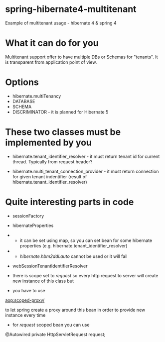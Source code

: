 spring-hibernate4-multitenant
=============================

Example of multitenant usage - hibernate 4 &amp; spring 4


What it can do for you
================

Multitenant support offer to have multiple DBs or Schemas for "tenants". It is transparent from application point of view.

Options
====

- hibernate.multiTenancy
 - DATABASE
 - SCHEMA
 - DISCRIMINATOR - it is planned for Hibernate 5

These two classes must be implemented by you
======

- hibernate.tenant\_identifier\_resolver - it must return tenant id for current thread. Typically from request header?

- hibernate.multi\_tenant\_connection\_provider - it must return connection for given tenant indentifier (result of hibernate.tenant\_identifier_resolver)

Quite interesting parts in code
====

- sessionFactory
 - hibernateProperties
 - - it can be set using map, so you can set bean for some hibernate properties (e.g. hibernate.tenant\_identifier\_resolver)
 - - _hibernate.hbm2ddl.auto_ cannot be used or it will fail

- webSessionTenantIdentifierResolver
 - there is scope set to _request_ so every http request to server will create new instance of this class but
 - you have to use 

<aop:scoped-proxy/>

to let spring create a proxy around this bean in order to provide new instance every time
 - for _request_ scoped bean you can use

@Autowired
private HttpServletRequest request;

